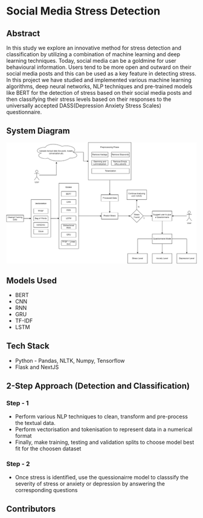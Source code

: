 # Social Media Stress Detection


## Abstract
In this study we explore an innovative method for stress detection and classification by utilizing a combination of machine learning and deep learning techniques. Today, social media can be a goldmine for user behavioural information. Users tend to be more open and outward on their social media posts and this can be used as a key feature in detecting stress. In this project we have studied and implemented various machine learning algorithms, deep neural networks, NLP techniques and pre-trained models like BERT for the detection of stress based on their social media posts and then classifying their stress levels based on their responses to the universally accepted DASS(Depression Anxiety Stress Scales) questionnaire.

## System Diagram
![alt](data/Images/system_diagram.png)

## Models Used
- BERT
- CNN
- RNN
- GRU
- TF-IDF
- LSTM

## Tech Stack
- Python - Pandas, NLTK, Numpy, Tensorflow
- Flask and NextJS

## 2-Step Approach (Detection and Classification)

### Step - 1
- Perform various NLP techniques to clean, transform and pre-process the textual data.
- Perform vectorisation and tokenisation to represent data in a numerical format
- Finally, make training, testing and validation splits to choose model best fit for the choosen dataset

### Step - 2
- Once stress is identified, use the quessionairre model to classsify the severity of stress or anxiety or depression by answering the corresponding questions

## Contributors
<!-- ALL-CONTRIBUTORS-LIST:START - Do not remove or modify this section -->
<!-- prettier-ignore-start -->
<!-- markdownlint-disable -->

<!-- markdownlint-restore -->
<!-- prettier-ignore-end -->

<!-- ALL-CONTRIBUTORS-LIST:END -->
